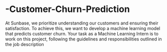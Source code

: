 # -Customer-Churn-Prediction
At Sunbase, we prioritize understanding our customers and ensuring their satisfaction. To achieve this, we want to develop a machine learning model that predicts customer churn. Your task as a Machine Learning Intern is to work on this project, following the guidelines and responsibilities outlined in the job description
